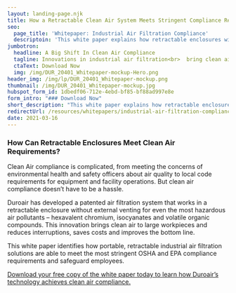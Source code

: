 ```yaml
---
layout: landing-page.njk
title: How a Retractable Clean Air System Meets Stringent Compliance Requirements
seo:
  page_title: 'Whitepaper: Industrial Air Filtration Compliance'
  descriptoin: 'This white paper explains how retractable enclosures with unvented air filtration systems can meet stringent clean air compliance requirements.'
jumbotron:
  headline: A Big Shift In Clean Air Compliance
  tagline: Innovations in industrial air filtration<br>  bring clean air to large workpieces 
  ctaText: Download Now
  img: /img/DUR_20401_Whitepaper-mockup-Hero.png
header_img: /img/lp/DUR_20401_Whitepaper-mockup.png
thumbnail: /img/DUR_20401_Whitepaper-mockup.jpg
hubspot_form_id: 1dbedf06-712e-4ebd-bf85-bf88ad997e8e
form_intro: "### Download Now"
short_description: "This white paper explains how retractable enclosures with unvented air filtration systems can meet stringent clean air compliance requirements."
redirectUrl: /resources/whitepapers/industrial-air-filtration-compliance-success
date: 2021-03-16
---
```

### How Can Retractable Enclosures Meet Clean Air Requirements?


<p>Clean Air compliance is complicated, from meeting the concerns of environmental health and safety officers about air quality to local code requirements for equipment and facility operations. But clean air compliance doesn’t have to be a hassle. </p>
<p>
  
  Duroair has developed a patented air filtration system that works in a retractable enclosure without external venting for even the most hazardous air pollutants – hexavalent chromium, isocyanates and volatile organic compounds. This innovation brings clean air to large workpieces and reduces interruptions, saves costs and improves the bottom line. 
</p>
<p>
  
  This white paper identifies how portable, retractable industrial air filtration solutions are able to meet the most stringent OSHA and EPA compliance requirements and safeguard employees.
</p>

<a href="#form-container">Download your free copy of the white paper today to learn how Duroair’s technology achieves clean air compliance.</a>



